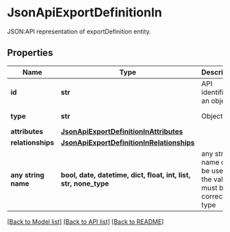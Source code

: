 # JsonApiExportDefinitionIn

JSON:API representation of exportDefinition entity.

## Properties
Name | Type | Description | Notes
------------ | ------------- | ------------- | -------------
**id** | **str** | API identifier of an object | 
**type** | **str** | Object type | defaults to "exportDefinition"
**attributes** | [**JsonApiExportDefinitionInAttributes**](JsonApiExportDefinitionInAttributes.md) |  | [optional] 
**relationships** | [**JsonApiExportDefinitionInRelationships**](JsonApiExportDefinitionInRelationships.md) |  | [optional] 
**any string name** | **bool, date, datetime, dict, float, int, list, str, none_type** | any string name can be used but the value must be the correct type | [optional]

[[Back to Model list]](../README.md#documentation-for-models) [[Back to API list]](../README.md#documentation-for-api-endpoints) [[Back to README]](../README.md)


